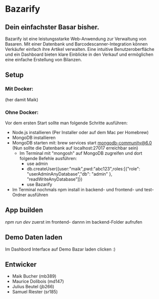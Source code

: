 # Bazarify 
## Dein einfachster Basar bisher.

Bazarify ist eine leistungsstarke Web-Anwendung zur Verwaltung von Basaren. Mit einer Datenbank und Barcodescanner-Integration können Verkäufer einfach ihre Artikel verwalten. Eine intuitive Benutzeroberfläche und ein Dashboard bieten klare Einblicke in den Verkauf und ermöglichen eine einfache Erstellung von Bilanzen.

## Setup

### Mit Docker:

(her damit Maik)
### Ohne Docker:
Vor dem ersten Start sollte man folgende Schritte ausführen:

 - Node.js installieren (Per Installer oder auf dem Mac per Homebrew)
 - MongoDB installieren
 - MongoDB starten mit: brew services start mongodb-community@6.0 (Nun sollte die Datenbank auf localhost:27017 erreichbar sein)
    - Im Terminal mit "mongosh" auf MongoDB zugreifen und dort folgende Befehle ausführen:
        - use admin
        - db.createUser({user:"maik",pwd:"abc123",roles:[{"role": "userAdminAnyDatabase","db": "admin" }, "readWriteAnyDatabase"]})
        - use Bazarify
 - Im Terminal nochmals npm install in backend- und frontend- und test-Ordner ausführen



## App builden

*npm run dev* zuerst im frontend- dannn im backend-Folder aufrufen

## Demo Daten laden

Im Dashbord Interface auf Demo Bazar laden clicken :)

## Entwicker

- Maik Bucher (mb389) 
- Maurice Dolibois (md147)
- Julius Beutel (jb266)
- Samuel Riester (sr185)